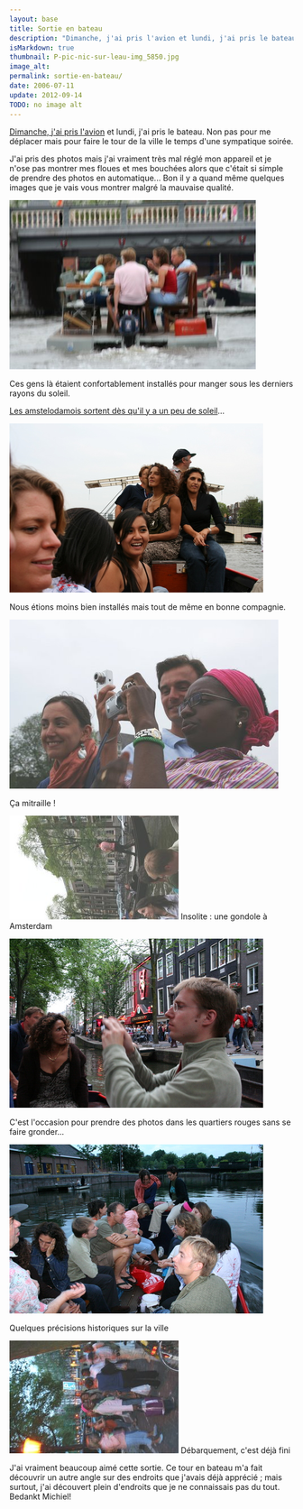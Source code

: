 ```yaml
---
layout: base
title: Sortie en bateau
description: "Dimanche, j'ai pris l'avion et lundi, j'ai pris le bateau. Non pas pour me déplacer mais pour faire le tour de la ville le temps d'une sympatique soirée."
isMarkdown: true
thumbnail: P-pic-nic-sur-leau-img_5850.jpg
image_alt: 
permalink: sortie-en-bateau/
date: 2006-07-11
update: 2012-09-14
TODO: no image alt 
---
```


[Dimanche, j'ai pris l'avion](/hier-en-fokker) et lundi, j'ai pris le bateau. Non pas pour me déplacer mais pour faire le tour de la ville le temps d'une sympatique soirée.

J'ai pris des photos mais j'ai vraiment très mal réglé mon appareil et je n'ose pas montrer mes floues et mes bouchées alors que c'était si simple de prendre des photos en automatique... Bon il y a quand même quelques images que je vais vous montrer malgré la mauvaise qualité.

![](P-pic-nic-sur-leau-img_5850.jpg) 

Ces gens là étaient confortablement installés pour manger sous les derniers rayons du soleil.

 [Les amstelodamois sortent dès qu'il y a un peu de soleil](/revisions-sous-le-soleil)...



![](P-img_5848.jpg) 

Nous étions moins bien installés mais tout de même en bonne compagnie.

![](P-photographes-img_5849.jpg) 

Ça mitraille !

![](P-gondole-img_5852.jpg) Insolite : une gondole à Amsterdam

![](P-img_5859.jpg) 

C'est l'occasion pour prendre des photos dans les quartiers rouges sans se faire gronder...

![](P-img_5870.jpg) 

Quelques précisions historiques sur la ville

![](P-debarquement-img_5878.jpg) Débarquement, c'est déjà fini

J'ai vraiment beaucoup aimé cette sortie. Ce tour en bateau m'a fait découvrir un autre angle sur des endroits que j'avais déjà apprécié ; mais surtout, j'ai découvert plein d'endroits que je ne connaissais pas du tout. Bedankt Michiel!